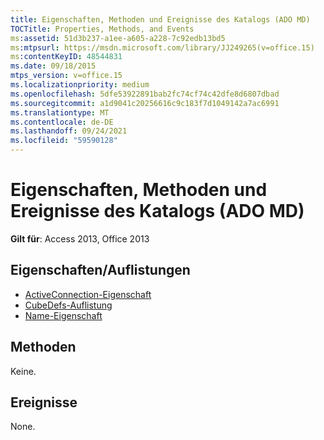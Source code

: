 ```yaml
---
title: Eigenschaften, Methoden und Ereignisse des Katalogs (ADO MD)
TOCTitle: Properties, Methods, and Events
ms:assetid: 51d3b237-a1ee-a605-a228-7c92edb13bd5
ms:mtpsurl: https://msdn.microsoft.com/library/JJ249265(v=office.15)
ms:contentKeyID: 48544831
ms.date: 09/18/2015
mtps_version: v=office.15
ms.localizationpriority: medium
ms.openlocfilehash: 5dfe53922891bab2fc74cf74c42dfe8d6807dbad
ms.sourcegitcommit: a1d9041c20256616c9c183f7d1049142a7ac6991
ms.translationtype: MT
ms.contentlocale: de-DE
ms.lasthandoff: 09/24/2021
ms.locfileid: "59590128"
---
```

# <a name="catalog-properties-methods-and-events-ado-md"></a>Eigenschaften, Methoden und Ereignisse des Katalogs (ADO MD)

**Gilt für**: Access 2013, Office 2013

## <a name="propertiescollections"></a>Eigenschaften/Auflistungen

- [ActiveConnection-Eigenschaft](activeconnection-property-ado-md.md)
- [CubeDefs-Auflistung](cubedefs-collection-ado-md.md)
- [Name-Eigenschaft](name-property-ado-md.md)

## <a name="methods"></a>Methoden

Keine.

## <a name="events"></a>Ereignisse

None.

